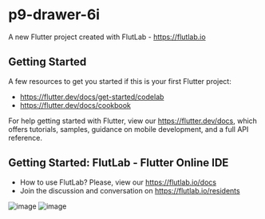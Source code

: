 # p9-drawer-6i

A new Flutter project created with FlutLab - https://flutlab.io

## Getting Started

A few resources to get you started if this is your first Flutter project:

- https://flutter.dev/docs/get-started/codelab
- https://flutter.dev/docs/cookbook

For help getting started with Flutter, view our
https://flutter.dev/docs, which offers tutorials,
samples, guidance on mobile development, and a full API reference.

## Getting Started: FlutLab - Flutter Online IDE

- How to use FlutLab? Please, view our https://flutlab.io/docs
- Join the discussion and conversation on https://flutlab.io/residents

![image](https://github.com/CampaG128/act9_Drawer_Campa/assets/143743923/ee366bd0-5aee-425f-9baf-2335f74e5e87)
![image](https://github.com/CampaG128/act9_Drawer_Campa/assets/143743923/c64ad6ff-ae6a-4262-a33d-14d305e5d20c)
